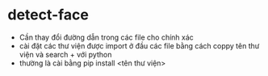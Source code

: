 # detect-face
- Cần thay đổi đường dẫn trong các file cho chính xác
- cài đặt các thư viện được import ở đầu các file bằng cách coppy tên thư viện và search +  với python
- thường là cài bằng pip install <tên thư viện>
